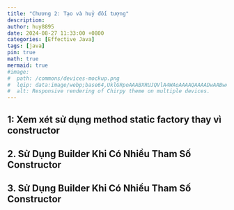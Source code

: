 ```yaml
---
title: "Chương 2: Tạo và huỷ đối tượng"
description: 
author: huy8895
date: 2024-08-27 11:33:00 +0800
categories: [Effective Java]
tags: [java]
pin: true
math: true
mermaid: true
#image:
#  path: /commons/devices-mockup.png
#  lqip: data:image/webp;base64,UklGRpoAAABXRUJQVlA4WAoAAAAQAAAADwAABwAAQUxQSDIAAAARL0AmbZurmr57yyIiqE8oiG0bejIYEQTgqiDA9vqnsUSI6H+oAERp2HZ65qP/VIAWAFZQOCBCAAAA8AEAnQEqEAAIAAVAfCWkAALp8sF8rgRgAP7o9FDvMCkMde9PK7euH5M1m6VWoDXf2FkP3BqV0ZYbO6NA/VFIAAAA
#  alt: Responsive rendering of Chirpy theme on multiple devices.
---
```



<!-- markdownlint-capture -->
<!-- markdownlint-disable -->
## 1: Xem xét sử dụng method static factory thay vì constructor

## 2. Sử Dụng Builder Khi Có Nhiều Tham Số Constructor

## 3. Sử Dụng Builder Khi Có Nhiều Tham Số Constructor
